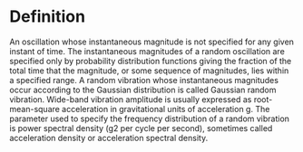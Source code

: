 # Definition

An oscillation whose instantaneous magnitude is not specified for any
given instant of time. The instantaneous magnitudes of a random
oscillation are specified only by probability distribution functions
giving the fraction of the total time that the magnitude, or some
sequence of magnitudes, lies within a specified range. A random
vibration whose instantaneous magnitudes occur according to the Gaussian
distribution is called Gaussian random vibration. Wide-band vibration
amplitude is usually expressed as root-mean-square acceleration in
gravitational units of acceleration g. The parameter used to specify the
frequency distribution of a random vibration is power spectral density
(g2 per cycle per second), sometimes called acceleration density or
acceleration spectral density.
